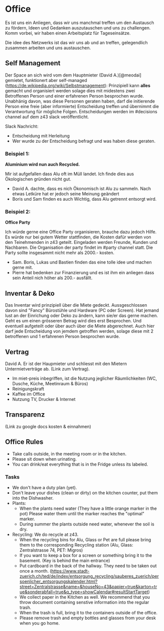 
# Office

Es ist uns ein Anliegen, dass wir uns manchmal treffen um den Austausch zu fördern, Ideen und Gedanken auszutauschen und uns zu challengen. Komm vorbei, wir haben einen Arbeitsplatz für Tageseinsätze.

Die idee des Netzwerks ist das wir uns ab und an treffen, gelegendlich zusammen arbeiten und uns austauschen. 

## Self Management
Der Space an sich wird vom dem Hauptmieter (David A.)[@meodai] gemietet, funktionert aber self-managed (https://de.wikipedia.org/wiki/Selbstmanagement): Prinzipiell kann **alles** gemacht und organisiert werden solage dies mit midestens zwei Betroffenen Person und einer erfahrenen Person besprochen wurde. Unabhänig davon, was diese Personen geraten haben, darf die initierende Person eine freie (aber informierte) Entscheidung treffen und übernimmt die Verantwortung für mögliche Folgen. Entscheidungen werden im #decisions channel auf dem z43 slack veröffentlicht.

Slack Nachricht:
- Entscheidung mit Herleitung
- Wer wurde zu der Entscheidung befragt und was haben diese geraten.

### Beispiel 1:
**Aluminium wird nun auch Recycled.**

Mir ist aufgefallen dass Alu oft im Müll landet. Ich finde dies aus Ökologischen gründen nicht gut.

- David A. dachte, dass es nich Ökonomisch ist Alu zu sammeln. Nach etwas Letküre hat er jedoch seine Meinung geändert
- Boris und Sam finden es auch Wichtig, dass Alu getrennt entsorgt wird.


### Beispiel 2: 
**Office Party**

Ich würde gerne eine Office Party organisieren, brauche dazu jedoch Hilfe. Es würde nur bei gutem Wetter stattfinden, die Kosten dafür werden von den Teinehmenden in z43 geteilt. Eingeladen werden Freunde, Kunden und Nachbaren. Die Organisation der party findet im #party channel statt. Die Party sollte insgesammt nicht mehr als 2000.- kosten.

- Sam. Boris, Lukas und Bastien finden das eine tolle idee und machen gerne mit.
- Pierre hat bedenken zur Finanzierung und es ist ihm ein anliegen dass sein Anteil nich höher als 200.- ausfällt.

## Inventar & Deko

Das Inventar wird prinzipiell über die Miete gedeckt. Aussgeschlossen davon sind "Fancy" Bürostühle und Hardware (PC oder Screen). Hat jemand lust an der Einrichung oder Deko zu ändern, kann sie/er das gerne machen. Geht es um einen grösseren Betrag wird dies erst Besprochen. Und eventuell aufgeteilt oder über auch über die Miete abgerechnet. Auch hier darf jede Entscheidung von jemdem getroffen werden, solage diese mit 2 betroffenen und 1 erfahrenen Person besprochen wurde.

## Vertrag
David A. Er ist der Haupmieter und schliesst mit den Mietern Untermietverträge ab.
(Link zum Vertrag).

- Im miet-preis inbegriffen, ist die Nutzung jeglicher Räumlichkeiten (WC, Dusche, Küche, Meetinraum & Büros)
- Reinigungskraft
- Kaffee im Office
- Nutzung TV, Drucker & Internet 

## Transparenz
(Link zu google docs kosten & einnahmen)

## Office Rules

- Take calls outside, in the meeting room or in the kitchen.
- Please sit down when urinating.
- You can drink/eat everything that is in the Fridge unless its labeled.

### Tasks

- We don't have a duty plan (yet).
- Don't leave your dishes (clean or dirty) on the kitchen counter, put them into the Dishwasher.
- Plants:
  - When the plants need water (They have a little orange marker in the pot) Please water them until the marker reaches the "optimal" marker.
  - During summer the plants outside need water, whenever the soil is dry.
- Recycling: We do recycle at z43.
  - When the recycling bins for Alu, Glass or Pet are full please bring them to the corresponding Recycling station (Alu, Glass: Zentralstrasse 74, PET: Migros)
  - If you want to keep a box for a screen or something bring it to the basement. (Key is behind the main entrance)
  - Put cardboard in the back of the hallway. They need to be taken out once a month. (https://www.stadt-zuerich.ch/ted/de/index/entsorgung_recycling/sauberes_zuerich/persoenlicher_entsorgungskalender.html?street=Zentralstrasse&name=&houseNo=43&papier=true&karton=true&sonderabfall=true&q_type=showCalendar#resultStartTarget)
  - We collect paper in the Kitchen as well. We recommend that you throw document containing senstive information into the regular trash.
  - When the trash is full, bring it to the containers outside of the office.
  - Please remove trash and empty bottles and glasses from your desk when you go home.
 
